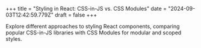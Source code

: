 +++
title = "Styling in React: CSS-in-JS vs. CSS Modules"
date = "2024-09-03T12:42:59.779Z"
draft = false
+++

  Explore different approaches to styling React components, comparing popular CSS-in-JS libraries with CSS Modules for modular and scoped styles.
        